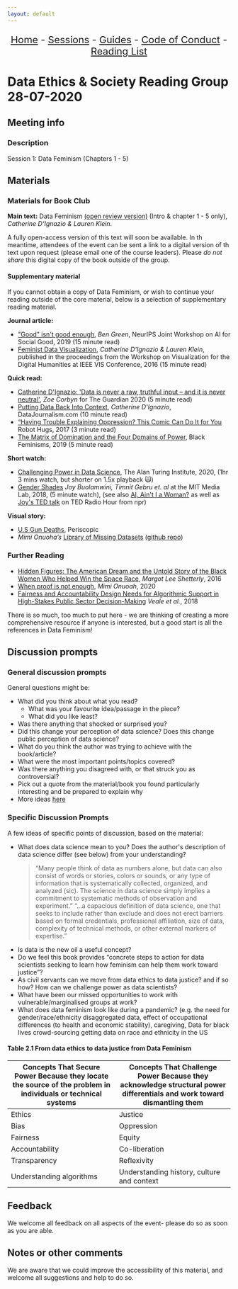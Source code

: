 ```yaml
---
layout: default
---
```


<center>
<p align="center" style="font-size:22px">
<a href="https://data-ethics-and-society.github.io/data-ethics-and-society-reading-group">Home</a> 
- <a href="https://data-ethics-and-society.github.io/data-ethics-and-society-reading-group/SESSIONS.html">Sessions</a> 
- <a href="https://data-ethics-and-society.github.io/data-ethics-and-society-reading-group/Guides/guides.html">Guides</a> 
- <a href="https://data-ethics-and-society.github.io/data-ethics-and-society-reading-group/code-of-conduct.html">Code of Conduct</a> 
- <a href="https://data-ethics-and-society.github.io/data-ethics-and-society-reading-group/READING-LIST.html">Reading List</a>
</p>
</center>

# Data Ethics & Society Reading Group 28-07-2020

## Meeting info

### Description

Session 1:  Data Feminism (Chapters 1 - 5)

## Materials

### Materials for Book Club

__Main text:__ Data Feminism [(open review version)](https://bookbook.pubpub.org/data-feminism) (Intro & chapter 1 - 5 only), _Catherine D'Ignazio & Lauren Klein_.

A fully open-access version of this text will soon be available. In th meantime, attendees of the event can be sent a link to a digital version of th text upon request (please email one of the course leaders). Please _do not share_ this digital copy of the book outside of the group.

#### Supplementary material

If you cannot obtain a copy of Data Feminism, or wish to continue your reading outside of the core material, below is a selection of supplementary reading material.

__Journal article:__

* ["Good" isn't good enough](https://www.benzevgreen.com/wp-content/uploads/2019/11/19-ai4sg.pdf), _Ben Green_, NeurIPS Joint Workshop on AI for Social Good, 2019 (15 minute read)
* [Feminist Data Visualization](http://www.kanarinka.com/wp-content/uploads/2015/07/IEEE_Feminist_Data_Visualization.pdf), _Catherine D'Ignazio & Lauren Klein_, published in the proceedings from the Workshop on Visualization for the Digital Humanities at IEEE VIS Conference, 2016 (15 minute read)

__Quick read:__

* [Catherine D'Ignazio: 'Data is never a raw, truthful input – and it is never neutral'](https://www.theguardian.com/technology/2020/mar/21/catherine-dignazio-data-is-never-a-raw-truthful-input-and-it-is-never-neutral), _Zoe Corbyn_ for The Guardian 2020 (5 minute read)
* [Putting Data Back Into Context](https://datajournalism.com/read/longreads/putting-data-back-into-context), _Catherine D'Ignazio_, DataJournalism.com (10 minute read)
* [“Having Trouble Explaining Oppression? This Comic Can Do It for You](https://everydayfeminism.com/2017/01/trouble-explaining-oppression/) Robot Hugs, 2017 (3 minute read)
* [The Matrix of Domination and the Four Domains of Power](https://www.blackfeminisms.com/matrix/), Black Feminisms, 2019 (5 minute read)

__Short watch:__

* [Challenging Power in Data Science](https://www.youtube.com/watch?v=l8d6cbt29WA), The Alan Turing Institute, 2020, (1hr 3 mins watch, but shorter on 1.5x playback :scream_cat:)
* [Gender Shades](http://gendershades.org/) _Joy Buolamwini, Timnit Gebru et. al_ at the MIT Media Lab, 2018, (5 minute watch), (see also [AI, Ain't I a Woman?](https://www.notflawless.ai/#2) as well as [Joy's TED talk](https://www.npr.org/2018/01/26/580619086/joy-buolamwini-how-does-facial-recognition-software-see-skin-color?t=1595799616512) on TED Radio Hour from npr)

__Visual story:__

* [U.S Gun Deaths](https://guns.periscopic.com/?year=2013), Periscopic
* _Mimi Onuoha’s_ [Library of Missing Datasets](https://mimi-onuoha-9s0o.squarespace.com/the-library-of-missing-datasets) ([github repo](https://github.com/MimiOnuoha/missing-datasets))

### Further Reading

* [Hidden Figures: The American Dream and the Untold Story of the Black Women Who Helped Win the Space Race](https://en.wikipedia.org/wiki/Hidden_Figures_(book)), _Margot Lee Shetterly_, 2016
* [When proof is not enough](https://fivethirtyeight.com/features/when-proof-is-not-enough/), _Mimi Onuoah_, 2020
* [Fairness and Accountability Design Needs for Algorithmic Support in High-Stakes Public Sector Decision-Making](https://arxiv.org/abs/1802.01029) _Veale et al._, 2018

There is so much, too much to put here - we are thinking of creating a more comprehensive resource if anyone is interested, but a good start is all the references in Data Feminism!

## Discussion prompts

### General discussion prompts

General questions might be:

* What did you think about what you read?
  * What was your favourite idea/passage in the piece?
  * What did you like least?
* Was there anything that shocked or surprised you?
* Did this change your perception of data science? Does this change public perception of data science?
* What do you think the author was trying to achieve with the book/article?
* What were the most important points/topics covered?
* Was there anything you disagreed with, or that struck you as controversial?
* Pick out a quote from the material/book you found particularly interesting and be prepared to explain why
* More ideas [here](https://bookriot.com/2017/08/21/book-club-discussion-questions/)

### Specific Discussion Prompts

A few ideas of specific points of discussion, based on the material:

* What does data science mean to you? Does the author's description of data science differ (see below) from your understanding?
  > “Many people think of data as numbers alone, but data can also consist of words or stories, colors or sounds, or any type of information that is systematically collected, organized, and analyzed (sic). The science in data science simply implies a commitment to systematic methods of observation and experiment.”
  > “...a capacious definition of data science, one that seeks to include rather than exclude and does not erect barriers based on formal credentials, professional affiliation, size of data, complexity of technical methods, or other external markers of expertise.”
* Is data is the new oil a useful concept?
* Do we feel this book provides “concrete steps to action for data scientists seeking to learn how feminism can help them work toward justice”?
* As civil servants can we move from data ethics to data justice? and if so how? How can we challenge power as data scientists?
* What have been our missed opportunities to work with vulnerable/marginalised groups at work?
* What does data feminism look like during a pandemic? (e.g. the need for gender/race/ethnicity disaggregated data, effect of occupational differences (to health and economic stability), caregiving, Data for black lives crowd-sourcing getting data on race and ethnicity in the US

#### Table 2.1 From data ethics to data justice from Data Feminism

| Concepts That Secure Power Because they locate the source of the problem in individuals or technical systems | Concepts That Challenge Power Because they acknowledge structural power differentials and work toward dismantling them |
|---|---|
| Ethics | Justice |
| Bias | Oppression |
| Fairness | Equity |
| Accountability | Co-liberation |
| Transparency | Reflexivity |
| Understanding algorithms | Understanding history, culture and context |

## Feedback

We welcome all feedback on all aspects of the event- please do so as soon as you are able.

## Notes or other comments

We are aware that we could improve the accessibility of this material, and welcome all suggestions and help to do so.
